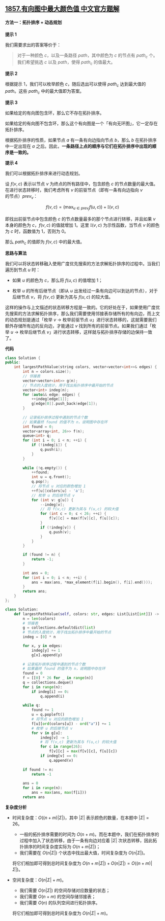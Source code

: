 ## [1857.有向图中最大颜色值 中文官方题解](https://leetcode.cn/problems/largest-color-value-in-a-directed-graph/solutions/100000/you-xiang-tu-zhong-zui-da-yan-se-zhi-by-dmtaa)

#### 方法一：拓扑排序 + 动态规划

**提示 $1$**

我们需要求出的答案等价于：

> 对于一种颜色 $c$，以及一条路径 $\textit{path}$，其中颜色为 $c$ 的节点有 $\textit{path}_c$ 个。我们希望挑选 $c$ 以及 $\textit{path}$，使得 $\textit{path}_c$ 的值最大。

**提示 $2$**

根据提示 $1$，我们可以枚举颜色 $c$，随后选出可以使得 $\textit{path}_c$ 达到最大值的 $\textit{path}$。这些 $\textit{path}_c$ 中的最大值即为答案。

**提示 $3$**

如果给定的有向图包含环，那么它不存在拓扑排序。

如果给定的有向图不包含环，那么这个有向图是一个「有向无环图」，它一定存在拓扑排序。

根据拓扑排序的性质，如果节点 $a$ 有一条有向边指向节点 $b$，那么 $b$ 在拓扑排序中一定出现在 $a$ 之后。因此，**一条路径上点的顺序与它们在拓扑排序中出现的顺序是一致的。**

**提示 $4$**

我们可以根据拓扑排序来进行动态规划。

设 $f(v, c)$ 表示以节点 $v$ 为终点的所有路径中，包含颜色 $c$ 的节点数量的最大值。在进行状态转移时，我们考虑所有 $v$ 的前驱节点（即有一条有向边指向 $v$ 的节点）$\textit{prev}_v$：

$$
f(v, c) = \left( \max_{u \in \textit{prev}_j} f(u, c) \right) + \mathbb{I}(v, c)
$$

即找出前驱节点中包含颜色 $c$ 的节点数量最多的那个节点进行转移，并且如果 $v$ 本身的颜色为 $c$，$f(v, c)$ 的值就增加 $1$。这里 $\mathbb{I}(v, c)$ 为示性函数，当节点 $v$ 的颜色为 $c$ 时，函数值为 $1$，否则为 $0$。

那么 $\textit{path}_c$ 的值即为 $f(v, c)$ 中的最大值。

**思路与算法**

我们可以将状态转移融入使用广度优先搜索的方法求解拓扑排序的过程中。当我们遍历到节点 $u$ 时：

- 如果 $u$ 的颜色为 $c$，那么将 $f(u, c)$ 的值增加 $1$；

- 枚举 $u$ 的所有后继节点（即从 $u$ 出发经过一条有向边可以到达的节点），对于后继节点 $v$，将 $f(v, c)$ 更新为其与 $f(u, c)$ 的较大值。

这样的操作与上文描述的状态转移方程是一致的。它的好处在于，如果使用广度优先搜索的方法求解拓扑排序，那么我们需要使用邻接表存储所有的有向边，而上文的动态规划是通过「枚举 $v$ $\to$ 枚举前驱节点 $u$」进行状态转移的，这就需要我们额外存储所有边的反向边，才能通过 $v$ 找到所有的前驱节点。如果我们通过「枚举 $u$ $\to$ 枚举后继节点 $v$」进行状态转移，这样就与拓扑排序存储的边保持一致了。


**代码**

```C++ [sol1-C++]
class Solution {
public:
    int largestPathValue(string colors, vector<vector<int>>& edges) {
        int n = colors.size();
        // 邻接表
        vector<vector<int>> g(n);
        // 节点的入度统计，用于找出拓扑排序中最开始的节点
        vector<int> indeg(n);
        for (auto&& edge: edges) {
            ++indeg[edge[1]];
            g[edge[0]].push_back(edge[1]);
        }
        
        // 记录拓扑排序过程中遇到的节点个数
        // 如果最终 found 的值不为 n，说明图中存在环
        int found = 0;
        vector<array<int, 26>> f(n);
        queue<int> q;
        for (int i = 0; i < n; ++i) {
            if (!indeg[i]) {
                q.push(i);
            }
        }
        
        while (!q.empty()) {
            ++found;
            int u = q.front();
            q.pop();
            // 将节点 u 对应的颜色增加 1
            ++f[u][colors[u] - 'a'];
            // 枚举 u 的后继节点 v
            for (int v: g[u]) {
                --indeg[v];
                // 将 f(v,c) 更新为其与 f(u,c) 的较大值
                for (int c = 0; c < 26; ++c) {
                    f[v][c] = max(f[v][c], f[u][c]);
                }
                if (!indeg[v]) {
                    q.push(v);
                }
            }
        }

        if (found != n) {
            return -1;
        }
        
        int ans = 0;
        for (int i = 0; i < n; ++i) {
            ans = max(ans, *max_element(f[i].begin(), f[i].end()));
        }
        return ans;
    }
};
```

```Python [sol1-Python3]
class Solution:
    def largestPathValue(self, colors: str, edges: List[List[int]]) -> int:
        n = len(colors)
        # 邻接表
        g = collections.defaultdict(list)
        # 节点的入度统计，用于找出拓扑排序中最开始的节点
        indeg = [0] * n

        for x, y in edges:
            indeg[y] += 1
            g[x].append(y)
        
        # 记录拓扑排序过程中遇到的节点个数
        # 如果最终 found 的值不为 n，说明图中存在环
        found = 0
        f = [[0] * 26 for _ in range(n)]
        q = collections.deque()
        for i in range(n):
            if indeg[i] == 0:
                q.append(i)
    
        while q:
            found += 1
            u = q.popleft()
            # 将节点 u 对应的颜色增加 1
            f[u][ord(colors[u]) - ord("a")] += 1
            # 枚举 u 的后继节点 v
            for v in g[u]:
                indeg[v] -= 1
                # 将 f(v,c) 更新为其与 f(u,c) 的较大值
                for c in range(26):
                    f[v][c] = max(f[v][c], f[u][c])
                if indeg[v] == 0:
                    q.append(v)
        
        if found != n:
            return -1
        
        ans = 0
        for i in range(n):
            ans = max(ans, max(f[i]))
        return ans
```

**复杂度分析**

- 时间复杂度：$O((n+m)|\Sigma|)$，其中 $|\Sigma|$ 表示颜色的数量，在本题中 $|\Sigma|=26$。
    - 一般的拓扑排序需要的时间为 $O(n+m)$。而在本题中，我们在拓扑排序的过程中加入了状态转移，由于一条有向边对应着 $|\Sigma|$ 次状态转移，因此拓扑排序的时间复杂度实际为 $O(n + m|\Sigma|)$；
    - 我们需要在 $O(n |\Sigma|)$ 个状态中找出最大值，时间复杂度为 $O(n |\Sigma|)$。

    将它们相加即可得到总时间复杂度为 $O(n + m|\Sigma|) + O(n |\Sigma|) = O((n+m)|\Sigma|)$。

- 空间复杂度：$O(n|\Sigma| + m)$。
    - 我们需要 $O(n |\Sigma|)$ 的空间存储对应数量的状态；
    - 我们需要 $O(n+m)$ 的空间存储邻接表；
    - 我们需要 $O(n)$ 的队列空间进行拓扑排序。

    将它们相加即可得到总时间复杂度为 $O(n |\Sigma| + m)$。